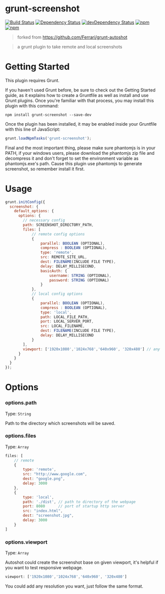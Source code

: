 # grunt-screenshot
[![Build Status](https://travis-ci.org/gabrielcsapo/grunt-screenshot.svg?branch=master)](https://travis-ci.org/gabrielcsapo/grunt-screenshot) [![Dependency Status](https://david-dm.org/gabrielcsapo/grunt-screenshot.svg)](https://david-dm.org/gabrielcsapo/grunt-screenshot)
[![devDependency Status](https://david-dm.org/gabrielcsapo/grunt-screenshot/dev-status.svg)](https://david-dm.org/gabrielcsapo/grunt-screenshot#info=devDependencies)
[![npm](https://img.shields.io/npm/dt/grunt-screenshot.svg?maxAge=2592000)]()
[![npm](https://img.shields.io/npm/dm/grunt-screenshot.svg?maxAge=2592000)]()

> forked from https://github.com/Ferrari/grunt-autoshot

> a grunt plugin to take remote and local screenshots

# Getting Started

This plugin requires Grunt.

If you haven't used Grunt before, be sure to check out the Getting Started guide, as it explains how to create a Gruntfile as well as install and use Grunt plugins. Once you're familiar with that process, you may install this plugin with this command:

```
npm install grunt-screenshot --save-dev
```

Once the plugin has been installed, it may be enabled inside your Gruntfile with this line of JavaScript:

```javascript
grunt.loadNpmTasks('grunt-screenshot');
```

Final and the most important thing, please make sure phantomjs is in your PATH, if your windows users, please download the phantomjs zip file and decompress it and don't forget to set the environment variable as phantomjs.exe's path. Cause this plugin use phantomjs to generate screenshot, so remember install it first.

# Usage

```javascript
grunt.initConfig({
  screenshot: {
    default_options: {
      options: {
        // necessary config
        path: SCREENSHOT_DIRECTORY_PATH,
        files: [
            // remote config options
            {
                parallel: BOOLEAN (OPTIONAL),
                compress : BOOLEAN (OPTIONAL),
                type: 'remote',
                src: REMOTE_SITE_URL,
                dest: FILENAME(INCLUDE FILE TYPE),
                delay: DELAY_MILLISECOND,
                basicAuth: {
                    username: STRING (OPTIONAL),
                    password: STRING (OPTIONAL)
                }
            },
            // local config options
            {
                parallel: BOOLEAN (OPTIONAL),
                compress : BOOLEAN (OPTIONAL),
                type: 'local',
                path: LOCAL_FILE_PATH,
                port: LOCAL_SERVER_PORT,
                src: LOCAL_FILENAME,
                dest: FILENAME(INCLUDE FILE TYPE),
                delay: DELAY_MILLISECOND
            }
        ],
        viewport: ['1920x1080','1024x768','640x960', '320x480'] // any (X)x(Y) size
      }
    }
  }
});
```

# Options

### options.path

Type: `String`

Path to the directory which screenshots will be saved.

### options.files

Type: `Array`


```javascript
files: [
    // remote
    {
        type: 'remote',
        src: "http://www.google.com",
        dest: "google.png",
        delay: 3000
    },
    {
        type: 'local',
        path: './dist', // path to directory of the webpage
        port: 8080      // port of startup http server
        src: "index.html",
        dest: "screenshot.jpg",
        delay: 3000
    }
]
```

### options.viewport

Type: `Array`

Autoshot could create the screenshot base on given viewport, it's helpful if you want to test responsive webpage.

```javascript
viewport: ['1920x1080','1024x768','640x960', '320x480']
```

You could add any resolution you want, just follow the same format.
